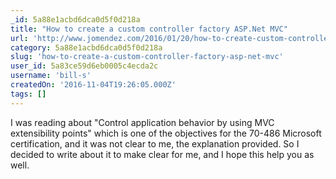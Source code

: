 ```yaml
---
_id: 5a88e1acbd6dca0d5f0d218a
title: "How to create a custom controller factory ASP.Net MVC"
url: 'http://www.jomendez.com/2016/01/20/how-to-create-custom-controller-factory-asp-net/'
category: 5a88e1acbd6dca0d5f0d218a
slug: 'how-to-create-a-custom-controller-factory-asp-net-mvc'
user_id: 5a83ce59d6eb0005c4ecda2c
username: 'bill-s'
createdOn: '2016-11-04T19:26:05.000Z'
tags: []
---
```


I was reading about "Control application behavior by using MVC extensibility points" which is one of the objectives for the 70-486 Microsoft certification, and it was not clear to me, the explanation provided. So I decided to write about it to make clear for me, and I hope this help you as well.
